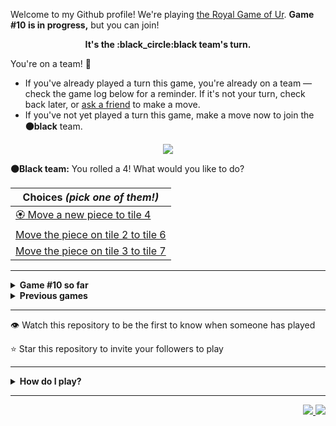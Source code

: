 Welcome to my Github profile!
We're playing
[the Royal Game of Ur](https://en.wikipedia.org/wiki/Royal_Game_of_Ur).
**Game #10 is in progress,** but you can join!

<p align="center">
  <b>It's the
  :black_circle:black
  team's turn.</b>
</p>

You're on a team! :wave:

* If you've already played a turn this game, you're already on a team
  &mdash; check the game log below for a reminder. If it's not your turn,
  check back later, or [ask a
  friend](https://twitter.com/share?text=I'm+playing+The+Royal+Game+of+Ur+on+a+GitHub+profile.+Take+your+turn+at+https://github.com/rossjrw/rossjrw+%23RoyalGameOfUr+%23github) to make a move.
* If you've not yet played a turn this game, make a move now to join the
  **:black_circle:black** team.

<p align="center"><img src="https://raw.githubusercontent.com/rossjrw/rossjrw/play/games/current/board.1584.svg"></p>

  **:black_circle:Black team:**
  You rolled a 4!
What would you like to do?

| Choices *(pick one of them!)* |
| --- |
  | [:rosette:    Move a new piece to tile 4](https://github.com/rossjrw/rossjrw/issues/new?title=ur-move-4%400-0&amp;body=Press+Submit%21+You+don%27t+need+to+edit+this+text+or+do+anything+else.%0D%0A%0D%0ABe+aware+that+your+move+can+take+a+minute+or+two+to+process.) |
  | [    Move the piece on tile 2 to tile 6](https://github.com/rossjrw/rossjrw/issues/new?title=ur-move-4%402-0&amp;body=Press+Submit%21+You+don%27t+need+to+edit+this+text+or+do+anything+else.%0D%0A%0D%0ABe+aware+that+your+move+can+take+a+minute+or+two+to+process.) |
  | [    Move the piece on tile 3 to tile 7](https://github.com/rossjrw/rossjrw/issues/new?title=ur-move-4%403-0&amp;body=Press+Submit%21+You+don%27t+need+to+edit+this+text+or+do+anything+else.%0D%0A%0D%0ABe+aware+that+your+move+can+take+a+minute+or+two+to+process.) |

-----

<details>
<summary><b>Game #10 so far</b></summary>

## Who's on each team?

<table>
    <thead>
      <tr><th colspan=2>Players in this game</th></tr>
    </thead>
    <tbody>
      <tr>
        <td align="right"><b>Black team</b> :black_circle:</td>
        <td>:white_circle: <b> White team</b></td>
      </tr>
      <tr align="center">
        <td><b><a href="https://github.com/adoreblvnk">@adoreblvnk</a></b> (5)<br><b><a href="https://github.com/srThibaultP">@srThibaultP</a></b> (3)<br><b><a href="https://github.com/roryclaasen">@roryclaasen</a></b> (2)<br><b><a href="https://github.com/Vleezy">@Vleezy</a></b> (2)<br><b><a href="https://github.com/VikashPR">@VikashPR</a></b> (1)<br><b><a href="https://github.com/rossjrw">@rossjrw</a></b> (1)<br><b><a href="https://github.com/Hans5958">@Hans5958</a></b> (1)<br><b><a href="https://github.com/Sam948-byte">@Sam948-byte</a></b> (1)<br><b><a href="https://github.com/Kharoontes">@Kharoontes</a></b> (1)<br><b><a href="https://github.com/torcoste">@torcoste</a></b> (1)<br><b><a href="https://github.com/Qiamast">@Qiamast</a></b> (1)<br><b><a href="https://github.com/gavinmasese">@gavinmasese</a></b> (1)<br><b><a href="https://github.com/camicelinski">@camicelinski</a></b> (1)</td>
        <td><b><a href="https://github.com/handyaputra">@handyaputra</a></b> (4)<br><b><a href="https://github.com/shpatrickguo">@shpatrickguo</a></b> (3)<br><b><a href="https://github.com/alexchunlin">@alexchunlin</a></b> (3)<br><b><a href="https://github.com/MathieuIko">@MathieuIko</a></b> (2)<br><b><a href="https://github.com/GabrielTheophilo">@GabrielTheophilo</a></b> (1)<br><b><a href="https://github.com/AquariusDue">@AquariusDue</a></b> (1)<br><b><a href="https://github.com/ShahriarKh">@ShahriarKh</a></b> (1)<br><b><a href="https://github.com/NerwenElensar">@NerwenElensar</a></b> (1)<br><b><a href="https://github.com/akhilvreddy">@akhilvreddy</a></b> (1)<br><b><a href="https://github.com/Eive1Me">@Eive1Me</a></b> (1)<br><b><a href="https://github.com/BartvanMaarschalkerweerd">@BartvanMaarschalkerweerd</a></b> (1)<br><b><a href="https://github.com/Yassin-Askar">@Yassin-Askar</a></b> (1)<br><b><a href="https://github.com/HENRYMARTIN5">@HENRYMARTIN5</a></b> (1)<br><b><a href="https://github.com/BolaGhaly">@BolaGhaly</a></b> (1)<br><b><a href="https://github.com/Luigibei">@Luigibei</a></b> (1)</td>
      </tr>
    </tbody>
  </table>

## What's happened so far?

| Time | Turn | Event | Issue | Board |
| :---: | :---: | :--- | :---: | :---: |
  | 15th May 2022 17:19 | **0** | :black_circle: **[@VikashPR](https://github.com/VikashPR)** started a new game | [#1535](https://github.com/rossjrw/rossjrw/issues/1535) | [link](https://raw.githubusercontent.com/rossjrw/rossjrw/42d2e43d2de4439570af774350c7cc3f1d2c4007/games/current/board.1535.svg) |
  | 15th May 2022 21:15 | **1** | :black_circle: **[@rossjrw](https://github.com/rossjrw)** moved a black piece onto the board to position 2    | [#1536](https://github.com/rossjrw/rossjrw/issues/1536) | [link](https://raw.githubusercontent.com/rossjrw/rossjrw/274036f19c57f52be222f46a5ed3cb985f703430/games/current/board.1536.svg) |
  | 15th May 2022 23:54 | **2** | :white_circle: **[@GabrielTheophilo](https://github.com/GabrielTheophilo)** moved a white piece onto the board to position 2    | [#1538](https://github.com/rossjrw/rossjrw/issues/1538) | [link](https://raw.githubusercontent.com/rossjrw/rossjrw/b3022fb39b738640ec603248a5611e9293d72b5b/games/current/board.1538.svg) |
  | 16th May 2022 12:01 | **3** | :black_circle: **[@roryclaasen](https://github.com/roryclaasen)** moved a black piece from position 2 to position 4  — claimed a rosette :rosette:  | [#1539](https://github.com/rossjrw/rossjrw/issues/1539) | [link](https://raw.githubusercontent.com/rossjrw/rossjrw/947af82b5b47f51b3c148a84b97672b37b5375cc/games/current/board.1539.svg) |
  | 16th May 2022 12:02 | **4** | :black_circle: **[@roryclaasen](https://github.com/roryclaasen)** moved a black piece onto the board to position 1    | [#1540](https://github.com/rossjrw/rossjrw/issues/1540) | [link](https://raw.githubusercontent.com/rossjrw/rossjrw/452eddf6be9c4be4a6be91cf24192d764486cb27/games/current/board.1540.svg) |
  | 17th May 2022 11:03 | **5** | :white_circle: **[@MathieuIko](https://github.com/MathieuIko)** moved a white piece from position 2 to position 4  — claimed a rosette :rosette:  | [#1541](https://github.com/rossjrw/rossjrw/issues/1541) | [link](https://raw.githubusercontent.com/rossjrw/rossjrw/b32cd75295ad06e821538eb4dde46360b6b8cc9c/games/current/board.1541.svg) |
  | 17th May 2022 11:07 | **6** | :white_circle: **[@MathieuIko](https://github.com/MathieuIko)** moved a white piece onto the board to position 3    | [#1542](https://github.com/rossjrw/rossjrw/issues/1542) | [link](https://raw.githubusercontent.com/rossjrw/rossjrw/bb781b81ac8f71f204254a3690291f0dec4a09a7/games/current/board.1542.svg) |
  | 17th May 2022 13:49 | **7** | :black_circle: **[@Hans5958](https://github.com/Hans5958)** moved a black piece onto the board to position 2    | [#1543](https://github.com/rossjrw/rossjrw/issues/1543) | [link](https://raw.githubusercontent.com/rossjrw/rossjrw/9f6e608acc3d151ebda25c56af386c168b0b034a/games/current/board.1543.svg) |
  | 19th May 2022 07:30 | **8** | :white_circle: **[@AquariusDue](https://github.com/AquariusDue)** moved a white piece from position 4 to position 8  — claimed a rosette :rosette:  | [#1544](https://github.com/rossjrw/rossjrw/issues/1544) | [link](https://raw.githubusercontent.com/rossjrw/rossjrw/29613806d94a173cf50518825b284531f429ac11/games/current/board.1544.svg) |
  | 19th May 2022 10:56 | **9** | :white_circle: **[@ShahriarKh](https://github.com/ShahriarKh)** moved a white piece from position 8 to position 10    | [#1545](https://github.com/rossjrw/rossjrw/issues/1545) | [link](https://raw.githubusercontent.com/rossjrw/rossjrw/5aa4c0a695d449ea8e0ccb9c7cec824a0bee1f5a/games/current/board.1545.svg) |
  | 19th May 2022 17:59 | **10** | :black_circle: **[@Sam948-byte](https://github.com/Sam948-byte)** moved a black piece onto the board to position 3    | [#1546](https://github.com/rossjrw/rossjrw/issues/1546) | [link](https://raw.githubusercontent.com/rossjrw/rossjrw/8f28eccdc8df2f4faf675f5a26df5dd976f732a4/games/current/board.1546.svg) |
  | 20th May 2022 23:11 | **11** | :white_circle: **[@shpatrickguo](https://github.com/shpatrickguo)** moved a white piece onto the board to position 2    | [#1547](https://github.com/rossjrw/rossjrw/issues/1547) | [link](https://raw.githubusercontent.com/rossjrw/rossjrw/810df3e45d1ee7be8f1621eed2bf7c0e77f78afe/games/current/board.1547.svg) |
  | 21st May 2022 11:31 | **12** | :black_circle: **[@adoreblvnk](https://github.com/adoreblvnk)** moved a black piece from position 2 to position 5    | [#1548](https://github.com/rossjrw/rossjrw/issues/1548) | [link](https://raw.githubusercontent.com/rossjrw/rossjrw/15e84a3f45b034a3daabc59dfe660d40cb8f588c/games/current/board.1548.svg) |
  | 21st May 2022 11:47 | **13** | :white_circle: **[@NerwenElensar](https://github.com/NerwenElensar)** moved a white piece from position 10 to position 12    | [#1549](https://github.com/rossjrw/rossjrw/issues/1549) | [link](https://raw.githubusercontent.com/rossjrw/rossjrw/74511e3a2e832cf7625e7c8cb5d91ff0cd23ede2/games/current/board.1549.svg) |
  | 21st May 2022 18:15 | **14** | :black_circle: **[@Kharoontes](https://github.com/Kharoontes)** moved a black piece from position 4 to position 6    | [#1550](https://github.com/rossjrw/rossjrw/issues/1550) | [link](https://raw.githubusercontent.com/rossjrw/rossjrw/5f81d0f07e4dcd41a2adfbf512cd7d18cdc9621b/games/current/board.1550.svg) |
  | 22nd May 2022 19:58 | **15** | :white_circle: **[@akhilvreddy](https://github.com/akhilvreddy)** moved a white piece from position 2 to position 4  — claimed a rosette :rosette:  | [#1552](https://github.com/rossjrw/rossjrw/issues/1552) | [link](https://raw.githubusercontent.com/rossjrw/rossjrw/15a210996e663809f2c6213eafbefc7655d4d68e/games/current/board.1552.svg) |
  | 27th May 2022 16:56 | **16** | :white_circle: **[@Eive1Me](https://github.com/Eive1Me)** moved a white piece from position 12 to position 13    | [#1555](https://github.com/rossjrw/rossjrw/issues/1555) | [link](https://raw.githubusercontent.com/rossjrw/rossjrw/55ceaf2662ec497fd0eb17d1997a64e05251ecda/games/current/board.1555.svg) |
  | 28th May 2022 06:32 | **17** | :black_circle: **[@adoreblvnk](https://github.com/adoreblvnk)** moved a black piece from position 3 to position 4  — claimed a rosette :rosette:  | [#1556](https://github.com/rossjrw/rossjrw/issues/1556) | [link](https://raw.githubusercontent.com/rossjrw/rossjrw/869ce82caefbd3dca0f1676ab950b99daccc2102/games/current/board.1556.svg) |
  | 30th May 2022 02:43 | **18** | :black_circle: **[@Vleezy](https://github.com/Vleezy)** moved a black piece from position 1 to position 2    | [#1557](https://github.com/rossjrw/rossjrw/issues/1557) | [link](https://raw.githubusercontent.com/rossjrw/rossjrw/3a8612f91d1c28dba3aae7788fe03a424d414ed2/games/current/board.1557.svg) |
  | 30th May 2022 10:52 | **19** | :white_circle: **[@shpatrickguo](https://github.com/shpatrickguo)** moved a white piece from position 4 to position 5 — captured a black piece :crossed_swords:   | [#1559](https://github.com/rossjrw/rossjrw/issues/1559) | [link](https://raw.githubusercontent.com/rossjrw/rossjrw/666997b89560ae43145a7e3adf58d70da219a9e1/games/current/board.1559.svg) |
  | 30th May 2022 22:51 | **20** | :black_circle: **[@Vleezy](https://github.com/Vleezy)** moved a black piece from position 4 to position 8  — claimed a rosette :rosette:  | [#1560](https://github.com/rossjrw/rossjrw/issues/1560) | [link](https://raw.githubusercontent.com/rossjrw/rossjrw/5f0189be003b1230c6c3a5d89ed16a8c7f8e5ff0/games/current/board.1560.svg) |
  | 31st May 2022 10:11 | **21** | :black_circle: **[@adoreblvnk](https://github.com/adoreblvnk)** moved a black piece from position 6 to position 9    | [#1561](https://github.com/rossjrw/rossjrw/issues/1561) | [link](https://raw.githubusercontent.com/rossjrw/rossjrw/afd76995e005a44d3509cfa5168c7cd128ac1e13/games/current/board.1561.svg) |
  | 31st May 2022 17:18 | **22** | :white_circle: **[@shpatrickguo](https://github.com/shpatrickguo)** moved a white piece from position 5 to position 6    | [#1562](https://github.com/rossjrw/rossjrw/issues/1562) | [link](https://raw.githubusercontent.com/rossjrw/rossjrw/febb72181e8d07c91257c0d6d0429b7c886ebe65/games/current/board.1562.svg) |
  | 1st Jun 2022 02:36 | **23** | :black_circle: **[@adoreblvnk](https://github.com/adoreblvnk)** moved a black piece from position 8 to position 10    | [#1563](https://github.com/rossjrw/rossjrw/issues/1563) | [link](https://raw.githubusercontent.com/rossjrw/rossjrw/097e37a85431ca433a3221cd3091cb81ae045d12/games/current/board.1563.svg) |
  | 1st Jun 2022 17:47 | **24** | :white_circle: **[@alexchunlin](https://github.com/alexchunlin)** moved a white piece from position 6 to position 8  — claimed a rosette :rosette:  | [#1564](https://github.com/rossjrw/rossjrw/issues/1564) | [link](https://raw.githubusercontent.com/rossjrw/rossjrw/513aae3f2ab5d6b4286ba3ad50b0d76b543ab6de/games/current/board.1564.svg) |
  | 1st Jun 2022 17:49 | **25** | :white_circle: **[@alexchunlin](https://github.com/alexchunlin)** moved a white piece onto the board to position 4  — claimed a rosette :rosette:  | [#1565](https://github.com/rossjrw/rossjrw/issues/1565) | [link](https://raw.githubusercontent.com/rossjrw/rossjrw/1b75e09521d75302601c53088198a74fa0ef0323/games/current/board.1565.svg) |
  | 1st Jun 2022 17:49 | **26** | :white_circle: **[@alexchunlin](https://github.com/alexchunlin)** moved a white piece from position 4 to position 7    | [#1566](https://github.com/rossjrw/rossjrw/issues/1566) | [link](https://raw.githubusercontent.com/rossjrw/rossjrw/a0feac344e4f0746abcbfac8ca22c7ba92bbff6a/games/current/board.1566.svg) |
  | 2nd Jun 2022 10:14 | **27** | :black_circle: **[@srThibaultP](https://github.com/srThibaultP)** moved a black piece onto the board to position 3    | [#1567](https://github.com/rossjrw/rossjrw/issues/1567) | [link](https://raw.githubusercontent.com/rossjrw/rossjrw/c5b328d33a099009ff83f671f8effc271ec466fb/games/current/board.1567.svg) |
  | 4th Jun 2022 17:48 | **28** | :white_circle: **[@BartvanMaarschalkerweerd](https://github.com/BartvanMaarschalkerweerd)** moved a white piece from position 7 to position 9 — captured a black piece :crossed_swords:   | [#1568](https://github.com/rossjrw/rossjrw/issues/1568) | [link](https://raw.githubusercontent.com/rossjrw/rossjrw/5d3ebae4d7e5d9e82ae6137cec05c3727ab2c40d/games/current/board.1568.svg) |
  | 5th Jun 2022 07:26 | **29** | :black_circle: **[@adoreblvnk](https://github.com/adoreblvnk)** moved a black piece from position 3 to position 4  — claimed a rosette :rosette:  | [#1569](https://github.com/rossjrw/rossjrw/issues/1569) | [link](https://raw.githubusercontent.com/rossjrw/rossjrw/36349767bccb4de138a5b969753189516d30298b/games/current/board.1569.svg) |
  | 6th Jun 2022 10:39 | **30** | :black_circle: **[@torcoste](https://github.com/torcoste)** moved a black piece from position 4 to position 6    | [#1570](https://github.com/rossjrw/rossjrw/issues/1570) | [link](https://raw.githubusercontent.com/rossjrw/rossjrw/3501d331f283a202535ae767ffc48cdaebe2d34f/games/current/board.1570.svg) |
  | 9th Jun 2022 06:32 | **31** | :white_circle: **[@Yassin-Askar](https://github.com/Yassin-Askar)** moved a white piece from position 8 to position 12    | [#1571](https://github.com/rossjrw/rossjrw/issues/1571) | [link](https://raw.githubusercontent.com/rossjrw/rossjrw/d250cf886ff6cbc37bc015d7b1272ddc59baf3a7/games/current/board.1571.svg) |
  | 10th Jun 2022 08:07 | **32** | :black_circle: **[@srThibaultP](https://github.com/srThibaultP)** moved a black piece from position 10 to position 12 — captured a white piece :crossed_swords:   | [#1572](https://github.com/rossjrw/rossjrw/issues/1572) | [link](https://raw.githubusercontent.com/rossjrw/rossjrw/858d587834ea11a3874b4343d3eb1ecf19345d31/games/current/board.1572.svg) |
  | 13th Jun 2022 07:25 | **33** | :white_circle: **[@handyaputra](https://github.com/handyaputra)** moved a white piece from position 9 to position 12 — captured a black piece :crossed_swords:   | [#1573](https://github.com/rossjrw/rossjrw/issues/1573) | [link](https://raw.githubusercontent.com/rossjrw/rossjrw/5debfdbf29bf01145495406a518b5c448998615d/games/current/board.1573.svg) |
  | 13th Jun 2022 07:38 | **34** | :black_circle: **[@Qiamast](https://github.com/Qiamast)** moved a black piece from position 6 to position 8  — claimed a rosette :rosette:  | [#1574](https://github.com/rossjrw/rossjrw/issues/1574) | [link](https://raw.githubusercontent.com/rossjrw/rossjrw/64930e9213e5330d2e929059be39107befd10aed/games/current/board.1574.svg) |
  | 14th Jun 2022 12:22 | **35** | :black_circle: **[@gavinmasese](https://github.com/gavinmasese)** moved a black piece onto the board to position 3    | [#1575](https://github.com/rossjrw/rossjrw/issues/1575) | [link](https://raw.githubusercontent.com/rossjrw/rossjrw/325f261c02b89b02b91b1670e392ec00716565ba/games/current/board.1575.svg) |
  | 15th Jun 2022 03:10 | **36** | :white_circle: **[@handyaputra](https://github.com/handyaputra)** moved a white piece from position 3 to position 4  — claimed a rosette :rosette:  | [#1576](https://github.com/rossjrw/rossjrw/issues/1576) | [link](https://raw.githubusercontent.com/rossjrw/rossjrw/8292c3066ffe29460006d24df74949723a410a18/games/current/board.1576.svg) |
  | 15th Jun 2022 03:11 | **37** | :white_circle: **[@handyaputra](https://github.com/handyaputra)** moved a white piece from position 13 to position 14  — claimed a rosette :rosette:  | [#1577](https://github.com/rossjrw/rossjrw/issues/1577) | [link](https://raw.githubusercontent.com/rossjrw/rossjrw/41c796fe35fa4d3976dc341bd17a112baa9fca33/games/current/board.1577.svg) |
  | 15th Jun 2022 03:11 | **38** | :white_circle: **[@handyaputra](https://github.com/handyaputra)** ascended a white piece from position 14 :rocket:    | [#1578](https://github.com/rossjrw/rossjrw/issues/1578) | [link](https://raw.githubusercontent.com/rossjrw/rossjrw/6ddea4796749831613fd27b46797c63a2bc15860/games/current/board.1578.svg) |
  | 16th Jun 2022 19:07 | **39** | :black_circle: **[@srThibaultP](https://github.com/srThibaultP)** moved a black piece from position 8 to position 11    | [#1579](https://github.com/rossjrw/rossjrw/issues/1579) | [link](https://raw.githubusercontent.com/rossjrw/rossjrw/f519d2995f318a91d50803627ed884d74f6665b8/games/current/board.1579.svg) |
  | 16th Jun 2022 19:24 | **40** | :white_circle: **[@HENRYMARTIN5](https://github.com/HENRYMARTIN5)** moved a white piece from position 4 to position 6    | [#1580](https://github.com/rossjrw/rossjrw/issues/1580) | [link](https://raw.githubusercontent.com/rossjrw/rossjrw/d5a08f04f527457bcf4da2d44df05a798823b689/games/current/board.1580.svg) |
  | 2nd Jul 2022 13:47 | **41** | :black_circle: **[@camicelinski](https://github.com/camicelinski)** moved a black piece from position 11 to position 12 — captured a white piece :crossed_swords:   | [#1581](https://github.com/rossjrw/rossjrw/issues/1581) | [link](https://raw.githubusercontent.com/rossjrw/rossjrw/5729fa1132d914980d7913f5ef7e6149725d24e4/games/current/board.1581.svg) |
  | 3rd Jul 2022 05:25 | **42** | :white_circle: **[@BolaGhaly](https://github.com/BolaGhaly)** moved a white piece from position 6 to position 8  — claimed a rosette :rosette:  | [#1582](https://github.com/rossjrw/rossjrw/issues/1582) | [link](https://raw.githubusercontent.com/rossjrw/rossjrw/5789a8b84d033e692224406ddb1760a6d8764c31/games/current/board.1582.svg) |
  | 5th Jul 2022 04:28 | **43** | :white_circle: **[@Luigibei](https://github.com/Luigibei)** moved a white piece from position 8 to position 11    | [#1584](https://github.com/rossjrw/rossjrw/issues/1584) |  |

</details>

<details>
<summary><b>Previous games</b></summary>

## Previous games

1. A game was started on 30th Jul 2020 by **[@rossjrw](https://github.com/rossjrw)** and ended on 4th Dec 2020. 
   * The :white_circle:white team won. 
   * 64 players played 166 moves across 4 months and 5 days. 
   * The :black_circle:black team captured 9 white pieces and claimed 12 rosettes. 
   * The :white_circle:white team captured 10 black pieces and claimed 18 rosettes. 
   * The MVP of the winning team was **[@1ethanhansen](https://github.com/1ethanhansen)**, who played 48 moves. 
   * The winning move was made by **[@qbtl](https://github.com/qbtl)** ([#269](https://github.com/rossjrw/rossjrw/issues/269)).
1. A game was started on 4th Dec 2020 by **[@1ethanhansen](https://github.com/1ethanhansen)** and ended on 11th Jan 2021. 
   * The :black_circle:black team won. 
   * 27 players played 145 moves across 1 month and 1 week. 
   * The :black_circle:black team captured 7 white pieces and claimed 16 rosettes. 
   * The :white_circle:white team captured 6 black pieces and claimed 14 rosettes. 
   * The MVP of the winning team was **[@shpatrickguo](https://github.com/shpatrickguo)**, who played 26 moves. 
   * The winning move was made by **[@shpatrickguo](https://github.com/shpatrickguo)** ([#424](https://github.com/rossjrw/rossjrw/issues/424)).
1. A game was started on 11th Jan 2021 by **[@BaptisteMartinet](https://github.com/BaptisteMartinet)** and ended on 11th Feb 2021. 
   * The :white_circle:white team won. 
   * 17 players played 118 moves across 1 month and 12 hours. 
   * The :black_circle:black team captured 2 white pieces and claimed 11 rosettes. 
   * The :white_circle:white team captured 8 black pieces and claimed 14 rosettes. 
   * The MVP of the winning team was **[@1ethanhansen](https://github.com/1ethanhansen)**, who played 45 moves. 
   * The winning move was made by **[@1ethanhansen](https://github.com/1ethanhansen)** ([#535](https://github.com/rossjrw/rossjrw/issues/535)).
1. A game was started on 11th Feb 2021 by **[@1ethanhansen](https://github.com/1ethanhansen)** and ended on 5th Mar 2021. 
   * The :white_circle:white team won. 
   * 17 players played 175 moves across 3 weeks and 22 hours. 
   * The :black_circle:black team captured 12 white pieces and claimed 17 rosettes. 
   * The :white_circle:white team captured 13 black pieces and claimed 18 rosettes. 
   * The MVP of the winning team was **[@1ethanhansen](https://github.com/1ethanhansen)**, who played 48 moves. 
   * The winning move was made by **[@1ethanhansen](https://github.com/1ethanhansen)** ([#702](https://github.com/rossjrw/rossjrw/issues/702)).
1. A game was started on 6th Mar 2021 by **[@shpatrickguo](https://github.com/shpatrickguo)** and ended on 10th May 2021. 
   * The :black_circle:black team won. 
   * 42 players played 162 moves across 2 months and 4 days. 
   * The :black_circle:black team captured 12 white pieces and claimed 17 rosettes. 
   * The :white_circle:white team captured 9 black pieces and claimed 19 rosettes. 
   * The MVP of the winning team was **[@shpatrickguo](https://github.com/shpatrickguo)**, who played 22 moves. 
   * The winning move was made by **[@crxssed7](https://github.com/crxssed7)** ([#864](https://github.com/rossjrw/rossjrw/issues/864)).
1. A game was started on 10th May 2021 by **[@HAUDRAUFHAUN](https://github.com/HAUDRAUFHAUN)** and ended on 17th Jul 2021. 
   * The :white_circle:white team won. 
   * 34 players played 167 moves across 2 months and 6 days. 
   * The :black_circle:black team captured 7 white pieces and claimed 14 rosettes. 
   * The :white_circle:white team captured 10 black pieces and claimed 18 rosettes. 
   * The MVP of the winning team was **[@1ethanhansen](https://github.com/1ethanhansen)**, who played 31 moves. 
   * The winning move was made by **[@1ethanhansen](https://github.com/1ethanhansen)** ([#1024](https://github.com/rossjrw/rossjrw/issues/1024)).
1. A game was started on 17th Jul 2021 by **[@1ethanhansen](https://github.com/1ethanhansen)** and ended on 19th Oct 2021. 
   * The :black_circle:black team won. 
   * 48 players played 153 moves across 3 months and 3 days. 
   * The :black_circle:black team captured 6 white pieces and claimed 17 rosettes. 
   * The :white_circle:white team captured 6 black pieces and claimed 15 rosettes. 
   * The MVP of the winning team was **[@PkmnQ](https://github.com/PkmnQ)**, who played 13 moves. 
   * The winning move was made by **[@OmKakatkar](https://github.com/OmKakatkar)** ([#1175](https://github.com/rossjrw/rossjrw/issues/1175)).
1. A game was started on 19th Oct 2021 by **[@OmKakatkar](https://github.com/OmKakatkar)** and ended on 29th Oct 2021. 
   * The :white_circle:white team won. 
   * 13 players played 135 moves across 1 week and 3 days. 
   * The :black_circle:black team captured 5 white pieces and claimed 13 rosettes. 
   * The :white_circle:white team captured 6 black pieces and claimed 15 rosettes. 
   * The MVP of the winning team was **[@Timemaster111](https://github.com/Timemaster111)**, who played 46 moves. 
   * The winning move was made by **[@Timemaster111](https://github.com/Timemaster111)** ([#1342](https://github.com/rossjrw/rossjrw/issues/1342)).
1. A game was started on 29th Oct 2021 by **[@jbmagination](https://github.com/jbmagination)** and ended on 15th May 2022. 
   * The :white_circle:white team won. 
   * 80 players played 187 moves across 6 months and 2 weeks. 
   * The :black_circle:black team captured 11 white pieces and claimed 17 rosettes. 
   * The :white_circle:white team captured 13 black pieces and claimed 19 rosettes. 
   * The MVP of the winning team was **[@nirakon](https://github.com/nirakon)**, who played 18 moves. 
   * The winning move was made by **[@Madflows](https://github.com/Madflows)** ([#1534](https://github.com/rossjrw/rossjrw/issues/1534)).

</details>

-----

:eye: Watch this repository to be the first to know when someone has played

:star: Star this repository to invite your followers to play

-----

<details>
<summary><b>How do I play?</b></summary>

## Rules of the game

It's the **:white_circle:white** team versus the **:black_circle:black**
team.

The first team to **:rocket:ascend** all 7 of their pieces **:crown:wins**.
Your goal is to achieve that, and to block the other team from doing the
same.

_(Learn more about the rules of the Royal Game of Ur at
[RoyalUr.net/learn](https://royalur.net/learn/), or watch [Tom Scott play
against Irving Finkel](https://www.youtube.com/watch?v=WZskjLq040I) in
2017.)_

### Movement

Each turn starts by rolling 4 binary dice, which results in a number from 0
to 4. The current team gets to move one of their pieces by that many tiles.

All 14 pieces start on position 0 (the space just before tile 1).

### :rocket:Ascension

Moving a piece onto position 15 (the imaginary space after tile 14) causes
that piece to leave the board forever. This is **:rocket:ascension**, and
is the goal of the game &mdash; the first team to ascend all 7 of their
pieces wins.

### :crossed_swords:Capturing

You will move your pieces along the tiles from tile 1 to tile 14.

The tiles on your side of the board (tiles 1 through 4, 13, and 14) are
safe &mdash; only your pieces can be there. However, the tiles in the
middle (tiles 5 through 12) are unsafe &mdash; your opponent's pieces can
also be here. If one team's piece lands on the same tile as another team's
piece, the piece that was landed on is **:crossed_swords:captured**! It
goes all the way back to position 0.

### :rosette:Rosettes

If a piece lands on a **:rosette:rosette** (tiles 4, 8, and 14), that team
gets to immediately take another turn.

A piece that is on the rosette on tile 8 *cannot be
**:crossed_swords:captured***. A piece trying to capture it will simply
bounce off onto tile 9.

## How to play

Playing Ur on my GitHub profile is easy. The dice have already been rolled
for you &mdash; all you have to do is decide what to do with them. Anyone
with a GitHub account can play.

Anyone can join either team at any time, but once you're in a team, you're
locked into it until the game ends. You won't be able to play a move when
it's the other team's turn.

The list of links below the board image shows each possible move. Clicking
one of those will take you to a page where you can create an issue in this
repository, where all you have to do is click submit to play your move.

It will take a moment for Github Actions to acknowledge your move, but once
it does, you'll see it react with the 'eyes' emoji (:eyes:). A few seconds
later it will react with the 'rocket' emoji (:rocket:) to let you know that
your move was successful, then leave a comment explaining what happened,
and it'll also make a commit to record your move.

_(If you don't see any of that, then something went wrong. Ping me in your
issue by typing `cc @rossjrw`, and I'll take a look.)_

Note that if your team has no possible moves &mdash; for example by rolling a 0
&mdash; your turn will be automatically skipped. The event log will let you
know if this has happened.

## Behind the scenes

Check out the [`source` branch of this repository](https://github.com/rossjrw/rossjrw/tree/source) for the source
code and a little commentary on the inspiration behind this project.

### Contributing

I welcome bug reports, feature suggestions and pull requests! Just make
sure you ping me in your issue or PR by adding `cc @rossjrw`, as I don't receive notifications for new issues in this repository
(for hopefully obvious reasons).

</details>

-----

<p align="right">
  <a href="https://github.com/rossjrw/rossjrw/actions?query=workflow:build">
    <img src="https://github.com/rossjrw/rossjrw/workflows/build/badge.svg?branch=source"/>
  </a>
  <a href="https://github.com/rossjrw/rossjrw/actions?query=workflow:play">
    <img src="https://github.com/rossjrw/rossjrw/workflows/play/badge.svg?branch=play"/>
  </a>
</p>
